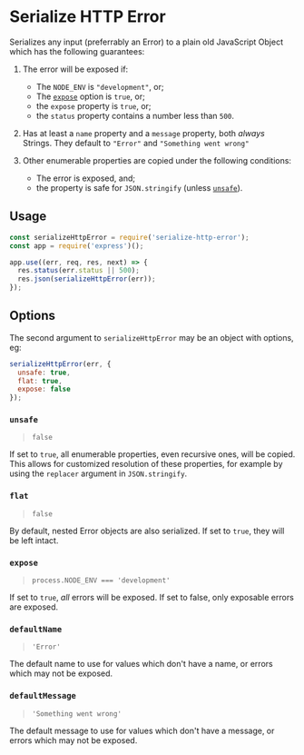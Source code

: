 # Serialize HTTP Error

Serializes any input (preferrably an Error) to a plain old JavaScript Object
which has the following guarantees:

1. The error will be exposed if:

    - The `NODE_ENV` is `"development"`, or;
    - The [`expose`](#expose) option is `true`, or;
    - the `expose` property is `true`, or;
    - the `status` property contains a number less than `500`.

2. Has at least a `name` property and a `message` property, both *always* Strings.
   They default to `"Error"` and `"Something went wrong"`

3. Other enumerable properties are copied under the following conditions:

    - The error is exposed, and;
    - the property is safe for `JSON.stringify` (unless [`unsafe`](#unsafe)).

## Usage

```js
const serializeHttpError = require('serialize-http-error');
const app = require('express')();

app.use((err, req, res, next) => {
  res.status(err.status || 500);
  res.json(serializeHttpError(err));
});
```

## Options

The second argument to `serializeHttpError` may be an object with options, eg:

```js
serializeHttpError(err, {
  unsafe: true,
  flat: true,
  expose: false
});
```

### `unsafe`

> `false`

If set to `true`, all enumerable properties, even recursive ones, will be
copied. This allows for customized resolution of these properties, for example
by using the `replacer` argument in `JSON.stringify`.

### `flat`

> `false`

By default, nested Error objects are also serialized. If set to `true`, they
will be left intact.

### `expose`

> `process.NODE_ENV === 'development'`

If set to `true`, *all* errors will be exposed. If set to false, only exposable
errors are exposed.

### `defaultName`

> `'Error'`

The default name to use for values which don't have a name, or errors which
may not be exposed.

### `defaultMessage`

> `'Something went wrong'`

The default message to use for values which don't have a message, or errors
which may not be exposed.
